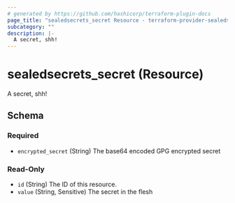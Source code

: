 ```yaml
---
# generated by https://github.com/hashicorp/terraform-plugin-docs
page_title: "sealedsecrets_secret Resource - terraform-provider-sealedsecrets"
subcategory: ""
description: |-
  A secret, shh!
---
```


# sealedsecrets_secret (Resource)

A secret, shh!



<!-- schema generated by tfplugindocs -->
## Schema

### Required

- `encrypted_secret` (String) The base64 encoded GPG encrypted secret

### Read-Only

- `id` (String) The ID of this resource.
- `value` (String, Sensitive) The secret in the flesh


